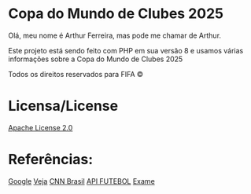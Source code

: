 # Copa do Mundo de Clubes 2025
<p>Olá, meu nome é Arthur Ferreira, mas pode me chamar de Arthur.</p>
<p>Este projeto está sendo feito com PHP em sua versão 8 e usamos várias informações sobre a Copa do Mundo de Clubes 2025</p>
<p>Todos os direitos reservados para FIFA ©</p>

# Licensa/License
<a href="LICENSE">Apache License 2.0</a>

# Referências:
<a href="https://www.google.com/search?client=firefox-b-d&q=jogos+de+copa+do+mundo+de+clubes&si=AMgyJEuCYAVyNa1PPjVBB8RimIjRWQ1eFVUwzFX7jKRJiOaKs_9K_3jzDSgOhZjbOz2lc09RorldnxMOz3lYuuSS18n5uqjufykpGH2vmt6cEtVJn7Ufk0rdwXfX5nshy1CmNAEzh8EyHO7FL37lvVOfJel68NrEAkP6LI2F3s6bRObJDuRYu5HCf_msM9oRSDlKoEvOxQ4t&ictx=1&ved=2ahUKEwih3bnpw4iOAxVgqpUCHf1CFe0QyNoBKAB6BAgaEAA#wptab=si:AMgyJEsv3PmLaKFqbPTQ9CSol7BvG13LDiFVNQjxDtWGc_GjI5YJ0LJQxzO5oEHS-IrjIUbh06oLTuUMusm4FjL3m9-tDR0HfqWCPe3Ume4J3B8FhoXoto2Bg41yYuS8ANHikuf6v9kwjTsBQxBLHXCBiCCQp5mLwfrtOko-pcDC5piVHdiuAhXwE7_bR4FZ1btXiEiOoQQpO_Z3fr9Aa8qYxX_eNoInUg%3D%3D">Google</a>
<a href="https://veja.abril.com.br/esporte/copa-do-mundo-de-clubes-saiba-todos-os-times-participantes-da-competicao/">Veja</a>
<a href="https://www.cnnbrasil.com.br/esportes/futebol/futebol-internacional/mundial-de-clubes-veja-confrontos-das-oitavas-de-final/">CNN Brasil</a>
<a href="https://www.api-futebol.com.br/campeonato/mundial-de-clubes/2025/artilharia">API FUTEBOL</a>
<a href="https://exame.com/esporte/mundial-de-clubes-2025-entenda-como-funciona-a-classificacao-dos-times/">Exame</a>
